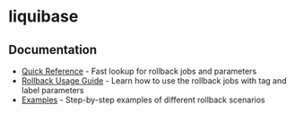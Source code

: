 # liquibase

## Documentation

- [Quick Reference](QUICK_REFERENCE.md) - Fast lookup for rollback jobs and parameters
- [Rollback Usage Guide](ROLLBACK_USAGE.md) - Learn how to use the rollback jobs with tag and label parameters
- [Examples](EXAMPLES.md) - Step-by-step examples of different rollback scenarios

